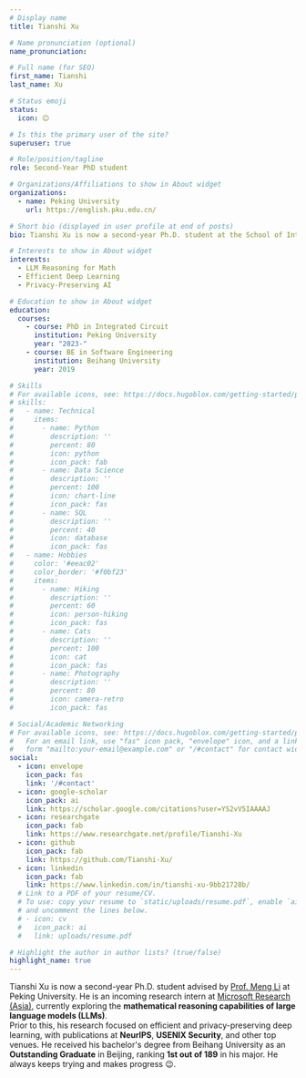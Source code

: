 ```yaml
---
# Display name
title: Tianshi Xu

# Name pronunciation (optional)
name_pronunciation: 

# Full name (for SEO)
first_name: Tianshi
last_name: Xu

# Status emoji
status:
  icon: 😊

# Is this the primary user of the site?
superuser: true

# Role/position/tagline
role: Second-Year PhD student 

# Organizations/Affiliations to show in About widget
organizations:
  - name: Peking University
    url: https://english.pku.edu.cn/

# Short bio (displayed in user profile at end of posts)
bio: Tianshi Xu is now a second-year Ph.D. student at the School of Integrated Circuit, Peking University. His current research interests include AI reasoning for math. Previously, he works on efficient and privacy-preserving deep learning.

# Interests to show in About widget
interests:
  - LLM Reasoning for Math 
  - Efficient Deep Learning
  - Privacy-Preserving AI

# Education to show in About widget
education:
  courses:
    - course: PhD in Integrated Circuit
      institution: Peking University
      year: "2023-"
    - course: BE in Software Engineering
      institution: Beihang University
      year: 2019

# Skills
# For available icons, see: https://docs.hugoblox.com/getting-started/page-builder/#icons
# skills:
#   - name: Technical
#     items:
#       - name: Python
#         description: ''
#         percent: 80
#         icon: python
#         icon_pack: fab
#       - name: Data Science
#         description: ''
#         percent: 100
#         icon: chart-line
#         icon_pack: fas
#       - name: SQL
#         description: ''
#         percent: 40
#         icon: database
#         icon_pack: fas
#   - name: Hobbies
#     color: '#eeac02'
#     color_border: '#f0bf23'
#     items:
#       - name: Hiking
#         description: ''
#         percent: 60
#         icon: person-hiking
#         icon_pack: fas
#       - name: Cats
#         description: ''
#         percent: 100
#         icon: cat
#         icon_pack: fas
#       - name: Photography
#         description: ''
#         percent: 80
#         icon: camera-retro
#         icon_pack: fas

# Social/Academic Networking
# For available icons, see: https://docs.hugoblox.com/getting-started/page-builder/#icons
#   For an email link, use "fas" icon pack, "envelope" icon, and a link in the
#   form "mailto:your-email@example.com" or "/#contact" for contact widget.
social:
  - icon: envelope
    icon_pack: fas
    link: '/#contact'
  - icon: google-scholar
    icon_pack: ai
    link: https://scholar.google.com/citations?user=YS2vV5IAAAAJ
  - icon: researchgate
    icon_pack: fab
    link: https://www.researchgate.net/profile/Tianshi-Xu
  - icon: github
    icon_pack: fab
    link: https://github.com/Tianshi-Xu/
  - icon: linkedin
    icon_pack: fab
    link: https://www.linkedin.com/in/tianshi-xu-9bb21728b/
  # Link to a PDF of your resume/CV.
  # To use: copy your resume to `static/uploads/resume.pdf`, enable `ai` icons in `params.yaml`,
  # and uncomment the lines below.
  # - icon: cv
  #   icon_pack: ai
  #   link: uploads/resume.pdf

# Highlight the author in author lists? (true/false)
highlight_name: true
---
```


Tianshi Xu is now a second-year Ph.D. student advised by [Prof. Meng Li](https://mengli.me/) at Peking University. He is an incoming research intern at [Microsoft Research (Asia)](https://www.microsoft.com/en-us/research/group/systems-research-group-asia/), currently exploring the **mathematical reasoning capabilities of large language models (LLMs)**.  
Prior to this, his research focused on efficient and privacy-preserving deep learning, with publications at **NeurIPS**, **USENIX Security**, and other top venues. He received his bachelor's degree from Beihang University as an **Outstanding Graduate** in Beijing, ranking **1st out of 189** in his major. He always keeps trying and makes progress 😉.
